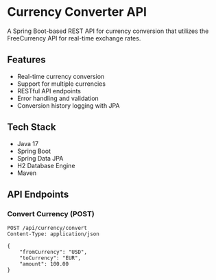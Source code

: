 # Currency Converter API

A Spring Boot-based REST API for currency conversion that utilizes the FreeCurrency API for real-time exchange rates.

## Features

- Real-time currency conversion
- Support for multiple currencies
- RESTful API endpoints
- Error handling and validation
- Conversion history logging with JPA

## Tech Stack

- Java 17
- Spring Boot
- Spring Data JPA
- H2 Database Engine
- Maven

## API Endpoints

### Convert Currency (POST)
```http
POST /api/currency/convert
Content-Type: application/json

{
    "fromCurrency": "USD",
    "toCurrency": "EUR",
    "amount": 100.00
}
